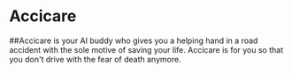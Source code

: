 # Accicare
##Accicare is your AI buddy who gives you a helping hand in a road accident with the sole motive of saving your life. Accicare is for you so that you don't drive with the fear of death anymore.
